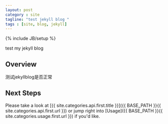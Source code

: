 ```yaml
---
layout: post
category : site
tagline: "test jekyll blog "
tags : [site, blog, jekyll]
---
```

{% include JB/setup %}

test my jekyll blog

## Overview
测试jekyllblog是否正常

## Next Steps

Please take a look at [{{ site.categories.api.first.title }}]({{ BASE_PATH }}{{ site.categories.api.first.url }})
or jump right into [Usage]({{ BASE_PATH }}{{ site.categories.usage.first.url }}) if you'd like.
